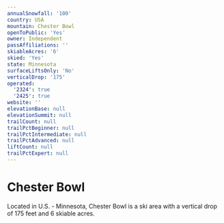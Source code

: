 ```yaml
---
annualSnowfall: '100'
country: USA
mountain: Chester Bowl
openToPublic: 'Yes'
owner: Independent
passAffiliations: ''
skiableAcres: '6'
skied: 'Yes'
state: Minnesota
surfaceLiftsOnly: 'No'
verticalDrop: '175'
operated:
  '2324': true
  '2425': true
website: ''
elevationBase: null
elevationSummit: null
trailCount: null
trailPctBeginner: null
trailPctIntermediate: null
trailPctAdvanced: null
liftCount: null
trailPctExpert: null
---
```



# Chester Bowl

Located in U.S. - Minnesota, Chester Bowl is a ski area with a vertical drop of 175 feet and 6 skiable acres.
